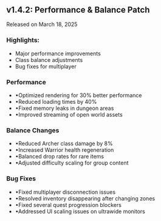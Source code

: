 <div class="animate-fadeIn" style="opacity: 1; will-change: transform; transform: none;"><div class="relative overflow-hidden rounded-t-xl backdrop-blur-sm"><div class="relative rounded-t-xl border border-[#d2b43e] p-6 shadow-lg backdrop-blur-sm"><div class="absolute -right-10 -top-10 h-40 w-40 rounded-full bg-[#584a12] blur-3xl"></div><div class="flex flex-col justify-between md:flex-row md:items-baseline"><div><h2 class="text-3xl font-bold text-amber-100">v1.4.2: Performance &amp; Balance Patch</h2><p class="mt-1 text-amber-200">Released on March 18, 2025</p></div></div><div class="mt-6"><h3 class="text-lg font-medium text-amber-200">Highlights:</h3><ul class="mt-2 grid grid-cols-1 gap-3 sm:grid-cols-2 lg:grid-cols-3"><li class="relative overflow-hidden backdrop-blur-sm"><div class="overflow-hidden rounded-xl !rounded-tl-none bg-gradient-to-r from-[#FDF496] to-[#6D4600] p-[1px]"><div class="relative flex items-center rounded-xl !rounded-tl-none bg-[#191F1F] px-4 py-3"><span class="mr-3 h-2 w-2 flex-shrink-0 rounded-full bg-amber-300"></span><span class="text-amber-100">Major performance improvements</span></div></div></li><li class="relative overflow-hidden backdrop-blur-sm"><div class="overflow-hidden rounded-xl !rounded-tl-none bg-gradient-to-r from-[#FDF496] to-[#6D4600] p-[1px]"><div class="relative flex items-center rounded-xl !rounded-tl-none bg-[#191F1F] px-4 py-3"><span class="mr-3 h-2 w-2 flex-shrink-0 rounded-full bg-amber-300"></span><span class="text-amber-100">Class balance adjustments</span></div></div></li><li class="relative overflow-hidden backdrop-blur-sm"><div class="overflow-hidden rounded-xl !rounded-tl-none bg-gradient-to-r from-[#FDF496] to-[#6D4600] p-[1px]"><div class="relative flex items-center rounded-xl !rounded-tl-none bg-[#191F1F] px-4 py-3"><span class="mr-3 h-2 w-2 flex-shrink-0 rounded-full bg-amber-300"></span><span class="text-amber-100">Bug fixes for multiplayer</span></div></div></li></ul></div></div></div><div class="relative overflow-hidden rounded-b-xl backdrop-blur-sm"><div class="absolute inset-0 bg-gradient-to-b from-gray-800/80 to-gray-900/80 blur-[1px]"></div><div class="relative space-y-8 rounded-b-xl border border-t-0 border-[#d2b43e] bg-[#191f1f] p-6 backdrop-blur-sm"><div class="border-b border-amber-800/30 pb-6 last:border-0 last:pb-0"><h3 class="mb-4 flex items-center text-xl font-bold text-amber-400"><span class="mr-3 inline-block h-6 w-1 bg-gradient-to-b from-[#FDF496] to-[#e6d94f]"></span><span class="bg-gradient-to-r from-[#FDF496] to-[#e6d94f] bg-clip-text text-center text-xs font-semibold text-transparent md:text-base  !text-xl">Performance</span></h3><ul class="space-y-3 text-amber-100"><li class="flex"><span class="mr-2 text-amber-400">•</span><span>Optimized rendering for 30% better performance</span></li><li class="flex"><span class="mr-2 text-amber-400">•</span><span>Reduced loading times by 40%</span></li><li class="flex"><span class="mr-2 text-amber-400">•</span><span>Fixed memory leaks in dungeon areas</span></li><li class="flex"><span class="mr-2 text-amber-400">•</span><span>Improved streaming of open world assets</span></li></ul></div><div class="border-b border-amber-800/30 pb-6 last:border-0 last:pb-0"><h3 class="mb-4 flex items-center text-xl font-bold text-amber-400"><span class="mr-3 inline-block h-6 w-1 bg-gradient-to-b from-[#FDF496] to-[#e6d94f]"></span><span class="bg-gradient-to-r from-[#FDF496] to-[#e6d94f] bg-clip-text text-center text-xs font-semibold text-transparent md:text-base  !text-xl">Balance Changes</span></h3><ul class="space-y-3 text-amber-100"><li class="flex"><span class="mr-2 text-amber-400">•</span><span>Reduced Archer class damage by 8%</span></li><li class="flex"><span class="mr-2 text-amber-400">•</span><span>Increased Warrior health regeneration</span></li><li class="flex"><span class="mr-2 text-amber-400">•</span><span>Balanced drop rates for rare items</span></li><li class="flex"><span class="mr-2 text-amber-400">•</span><span>Adjusted difficulty scaling for group content</span></li></ul></div><div class="border-b border-amber-800/30 pb-6 last:border-0 last:pb-0"><h3 class="mb-4 flex items-center text-xl font-bold text-amber-400"><span class="mr-3 inline-block h-6 w-1 bg-gradient-to-b from-[#FDF496] to-[#e6d94f]"></span><span class="bg-gradient-to-r from-[#FDF496] to-[#e6d94f] bg-clip-text text-center text-xs font-semibold text-transparent md:text-base  !text-xl">Bug Fixes</span></h3><ul class="space-y-3 text-amber-100"><li class="flex"><span class="mr-2 text-amber-400">•</span><span>Fixed multiplayer disconnection issues</span></li><li class="flex"><span class="mr-2 text-amber-400">•</span><span>Resolved inventory disappearing after changing zones</span></li><li class="flex"><span class="mr-2 text-amber-400">•</span><span>Fixed several quest progression blockers</span></li><li class="flex"><span class="mr-2 text-amber-400">•</span><span>Addressed UI scaling issues on ultrawide monitors</span></li></ul></div></div></div></div>